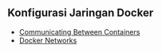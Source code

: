 ## Konfigurasi Jaringan Docker

- [Communicating Between Containers](https://github.com/sersanhitam/tcclanjut/blob/master/minggu-04/01-berkomunikasi-antar-container.md)
- [Docker Networks](https://github.com/sersanhitam/tcclanjut/blob/master/minggu-04/02-jaringan-docker.md)